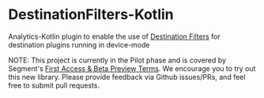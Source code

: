 # DestinationFilters-Kotlin

Analytics-Kotlin plugin to enable the use of [Destination Filters](https://segment.com/docs/connections/destinations/destination-filters/) for destination plugins running in device-mode

NOTE: This project is currently in the Pilot phase and is covered by Segment's [First Access & Beta Preview Terms](https://segment.com/legal/first-access-beta-preview/). We encourage you to try out this new library. Please provide feedback via Github issues/PRs, and feel free to submit pull requests.
